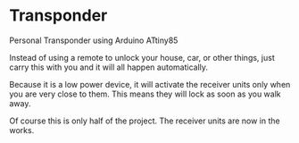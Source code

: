 # Transponder
Personal Transponder using Arduino ATtiny85

Instead of using a remote to unlock your house, car, or other things, just carry this with you and it will all happen automatically.

Because it is a low power device, it will activate the receiver units only when you are very close to them.  This means they will lock as soon as you walk away.

Of course this is only half of the project.  The receiver units are now in the works.
